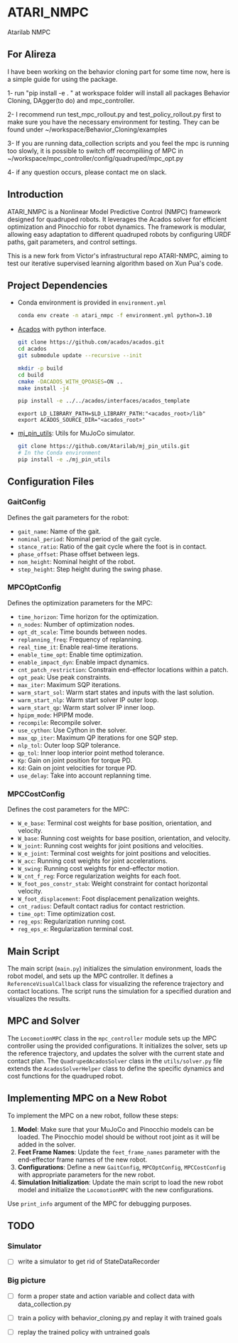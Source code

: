 # ATARI_NMPC
Atarilab NMPC

## For Alireza
I have been working on the behavior cloning part for some time now, here is a simple guide for using the package.

1- run "pip install -e . " at workspace folder will install all packages Behavior Cloning, DAgger(to do) and mpc_controller.

2- I recommend run test_mpc_rollout.py and test_policy_rollout.py first to make sure you have the necessary environment for testing. They can be found under ~/workspace/Behavior_Cloning/examples

3- If you are running data_collection scripts and you feel the mpc is running too slowly, it is possible to switch off recompiliing of MPC in ~/workspace/mpc_controller/config/quadruped/mpc_opt.py

4- if any question occurs, please contact me on slack.

## Introduction
ATARI_NMPC is a Nonlinear Model Predictive Control (NMPC) framework designed for quadruped robots. It leverages the Acados solver for efficient optimization and Pinocchio for robot dynamics. The framework is modular, allowing easy adaptation to different quadruped robots by configuring URDF paths, gait parameters, and control settings.

This is a new fork from Victor's infrastructural repo ATARI-NMPC, aiming to test our iterative supervised learning algorithm based on Xun Pua's code.

## Project Dependencies
- Conda environment is provided in `environment.yml`
    ```bash
    conda env create -n atari_nmpc -f environment.yml python=3.10
    ```
- [Acados](https://docs.acados.org/) with python interface.
    ```bash
    git clone https://github.com/acados/acados.git
    cd acados
    git submodule update --recursive --init
    ```
    ```bash
    mkdir -p build
    cd build
    cmake -DACADOS_WITH_QPOASES=ON ..
    make install -j4
    ```
    ```bash
    pip install -e ../../acados/interfaces/acados_template
    ```
    ```
    export LD_LIBRARY_PATH=$LD_LIBRARY_PATH:"<acados_root>/lib"
    export ACADOS_SOURCE_DIR="<acados_root>"
    ```
- [mj_pin_utils](https://github.com/Atarilab/mj_pin_utils): Utils for MuJoCo simulator.
    ```bash
    git clone https://github.com/Atarilab/mj_pin_utils.git
    # In the Conda environment
    pip install -e ./mj_pin_utils
    ```


## Configuration Files
### GaitConfig
Defines the gait parameters for the robot:
- `gait_name`: Name of the gait.
- `nominal_period`: Nominal period of the gait cycle.
- `stance_ratio`: Ratio of the gait cycle where the foot is in contact.
- `phase_offset`: Phase offset between legs.
- `nom_height`: Nominal height of the robot.
- `step_height`: Step height during the swing phase.

### MPCOptConfig
Defines the optimization parameters for the MPC:
- `time_horizon`: Time horizon for the optimization.
- `n_nodes`: Number of optimization nodes.
- `opt_dt_scale`: Time bounds between nodes.
- `replanning_freq`: Frequency of replanning.
- `real_time_it`: Enable real-time iterations.
- `enable_time_opt`: Enable time optimization.
- `enable_impact_dyn`: Enable impact dynamics.
- `cnt_patch_restriction`: Constrain end-effector locations within a patch.
- `opt_peak`: Use peak constraints.
- `max_iter`: Maximum SQP iterations.
- `warm_start_sol`: Warm start states and inputs with the last solution.
- `warm_start_nlp`: Warm start solver IP outer loop.
- `warm_start_qp`: Warm start solver IP inner loop.
- `hpipm_mode`: HPIPM mode.
- `recompile`: Recompile solver.
- `use_cython`: Use Cython in the solver.
- `max_qp_iter`: Maximum QP iterations for one SQP step.
- `nlp_tol`: Outer loop SQP tolerance.
- `qp_tol`: Inner loop interior point method tolerance.
- `Kp`: Gain on joint position for torque PD.
- `Kd`: Gain on joint velocities for torque PD.
- `use_delay`: Take into account replanning time.

### MPCCostConfig
Defines the cost parameters for the MPC:
- `W_e_base`: Terminal cost weights for base position, orientation, and velocity.
- `W_base`: Running cost weights for base position, orientation, and velocity.
- `W_joint`: Running cost weights for joint positions and velocities.
- `W_e_joint`: Terminal cost weights for joint positions and velocities.
- `W_acc`: Running cost weights for joint accelerations.
- `W_swing`: Running cost weights for end-effector motion.
- `W_cnt_f_reg`: Force regularization weights for each foot.
- `W_foot_pos_constr_stab`: Weight constraint for contact horizontal velocity.
- `W_foot_displacement`: Foot displacement penalization weights.
- `cnt_radius`: Default contact radius for contact restriction.
- `time_opt`: Time optimization cost.
- `reg_eps`: Regularization running cost.
- `reg_eps_e`: Regularization terminal cost.

## Main Script
The main script (`main.py`) initializes the simulation environment, loads the robot model, and sets up the MPC controller. It defines a `ReferenceVisualCallback` class for visualizing the reference trajectory and contact locations. The script runs the simulation for a specified duration and visualizes the results.

## MPC and Solver
The `LocomotionMPC` class in the `mpc_controller` module sets up the MPC controller using the provided configurations. It initializes the solver, sets up the reference trajectory, and updates the solver with the current state and contact plan. The `QuadrupedAcadosSolver` class in the `utils/solver.py` file extends the `AcadosSolverHelper` class to define the specific dynamics and cost functions for the quadruped robot.

## Implementing MPC on a New Robot
To implement the MPC on a new robot, follow these steps:
1. **Model**: Make sure that your MuJoCo and Pinocchio models can be loaded. The Pinocchio model should be without root joint as it will be added in the solver.
2. **Feet Frame Names**: Update the `feet_frame_names` parameter with the end-effector frame names of the new robot.
3. **Configurations**: Define a new `GaitConfig`, `MPCOptConfig`, `MPCCostConfig` with appropriate parameters for the new robot.
4. **Simulation Initialization**: Update the main script to load the new robot model and initialize the `LocomotionMPC` with the new configurations.

Use `print_info` argument of the MPC for debugging purposes.


## TODO

### Simulator
- [ ] write a simulator to get rid of StateDataRecorder

### Big picture
- [ ] form a proper state and action variable and collect data with data_collection.py
- [ ] train a policy with behavior_cloning.py and replay it with trained goals
- [ ] replay the trained policy with untrained goals

